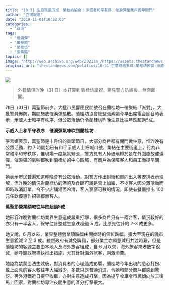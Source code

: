```yaml
---
title: "10.31 生意跌逾五成　蘭桂坊協會：示威者和平有序　催淚彈至商戶提早關門"
author: "立場報道"
date: "2019-11-01T18:52:00"
categories:
  - "政治"
tags:
  - "催淚彈"
  - "萬聖節"
  - "蘭桂坊"
  - "張素媚"
topics: []
image: "http://web.archive.org/web/2021im_/https://assets.thestandnews.com/media/photos/75419062_10157477683396422_8632959749010227200_o_PtGwo20copy_63aDR_ypOjIGQ.png"
original_url: "thestandnews.com/politics/10-31-生意跌逾五成-蘭桂坊協會-示威者和平有序-催淚彈至商戶提早關門"
---
```

![](http://web.archive.org/web/2021im_/https://assets.thestandnews.com/media/photos/75419062_10157477683396422_8632959749010227200_o_PtGwo20copy_63aDR_ypOjIGQ.png)
> 外籍情侶昨晚（31 日）本打算到蘭桂坊慶祝，驚見警方防線後，無奈離開。

昨日（31日）萬聖節前夕，大批市民響應民間號召在蘭桂坊一帶聚結「派對」，大批警員佈防，期間施放催淚彈驅散。蘭桂坊協會總監張素媚今早出席電台節目時表示，示威人士和平有秩序，但公眾活動仍令蘭桂坊昨晚生意比往年跌超過5成。

**示威人士和平守秩序　催淚彈氣味吹到蘭桂坊**

張素媚表示，萬聖節是十月份的重頭節日，大部分商戶都有開門做生意，惟昨晚有公眾活動，約 7 時開始已有和平示威人士呼喊口號，集結在主要街道上，行為非常和平和守秩序，惟現場一度氣氛緊張，警方見有人掉玻璃樽於是在外圍施放催淚彈，催淚彈的氣味都吹到蘭桂坊的中心區域，有商戶為保障客人和員工而提早關門。

她表示市民普遍知道昨晚會有公眾活動，對警方作出封街和單向出入等安排表示理解，但昨晚的情況對蘭桂坊的酒吧及食肆可說是雪上加霜，不少客人因公眾活動而即時取消訂單，令不少店舖場面冷清，客人寥寥可數的情況，即使有餐廳推出 100 元任飲優惠作招徠都無客人。

**萬聖節營業額較往年跌超過5成**

她形容昨晚對蘭桂坊業界生意造成嚴重打擊，很多商戶只有一兩台客，情況較好的亦只有一半客人，保守估計整體生意跌超過 5 成，比原先估計的 2-3 成更多。

她又說，6 月以來，業界整體營業額跌幅由開始時的個位跌幅，擴大至現在的晚市生意銳減 2 至 3 成。雖然政府有減免牌費，部分業主亦願意減租共渡時艱，但是蘭桂坊的客源主要由本地人及海外旅客組成，自 6 月以來，海外旅客來港數字銳減，她呼籲政府盡快推出措施，尤其針對海外旅客，刺激消費。

她認為禁蒙面法生效後，對消費者的心理造成影響，蘭桂坊今年出現的悉心打扮、戴上面具的客人較往年大幅減少，多數只是普通消遣，令她和部分商戶都感到驚訝。另外港鐵近日提早收車，亦對生意造成打擊，因為提早收車令市民傾向放工後馬上回家，對蘭桂坊專注夜間生意的區分打擊很大。